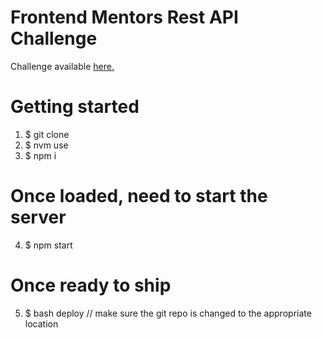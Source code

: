 # Frontend Mentors Rest API Challenge
Challenge available <a href="https://www.frontendmentor.io/challenges/bookmark-landing-page-5d0b588a9edda32581d29158">here.</a>

# Getting started

1. \$ git clone <source>
2. \$ nvm use
3. \$ npm i

# Once loaded, need to start the server

4. \$ npm start

# Once ready to ship

5. \$ bash deploy // make sure the git repo is changed to the appropriate location
